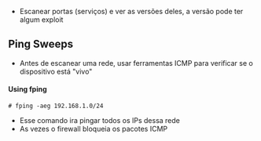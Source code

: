 - Escanear portas (serviços) e ver as versões deles, a versão pode ter algum exploit
## Ping Sweeps
- Antes de escanear uma rede, usar ferramentas ICMP para verificar se o dispositivo está "vivo"
#### Using fping
`# fping -aeg 192.168.1.0/24`
- Esse comando ira pingar todos os IPs dessa rede
- As vezes o firewall bloqueia os pacotes ICMP